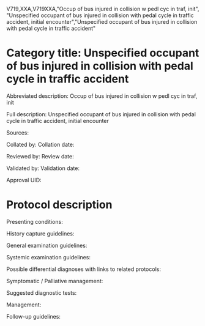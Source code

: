 V719,XXA,V719XXA,"Occup of bus injured in collision w pedl cyc in traf, init", "Unspecified occupant of bus injured in collision with pedal cycle in traffic accident, initial encounter","Unspecified occupant of bus injured in collision with pedal cycle in traffic accident"
# Category title: Unspecified occupant of bus injured in collision with pedal cycle in traffic accident

Abbreviated description: Occup of bus injured in collision w pedl cyc in traf, init

Full description: Unspecified occupant of bus injured in collision with pedal cycle in traffic accident, initial encounter

Sources:

Collated by:
Collation date:

Reviewed by:
Review date:

Validated by:
Validation date:

Approval UID:

# Protocol description

Presenting conditions:

History capture guidelines:

General examination guidelines:

Systemic examination guidelines:

Possible differential diagnoses with links to related protocols:

Symptomatic / Palliative management:

Suggested diagnostic tests:

Management:

Follow-up guidelines:
